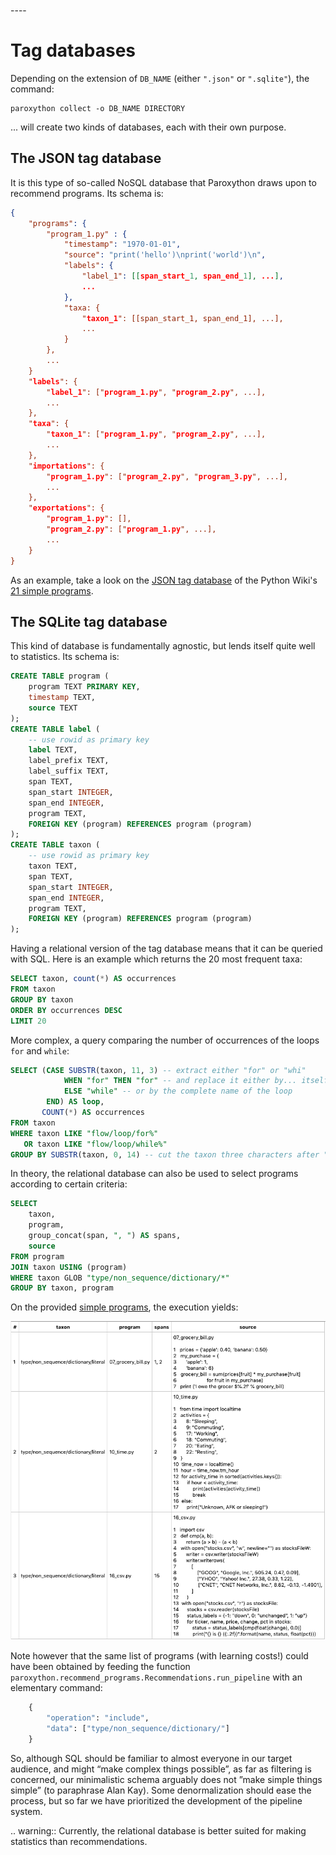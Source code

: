 <br>
----

# Tag databases

Depending on the extension of `DB_NAME` (either `".json"` or `".sqlite"`), the command:

```
paroxython collect -o DB_NAME DIRECTORY
```

... will create two kinds of databases, each with their own purpose.

## The JSON tag database

It is this type of so-called NoSQL database that Paroxython draws upon to recommend programs. Its schema is:

```json
{
    "programs": {
        "program_1.py" : {
            "timestamp": "1970-01-01",
            "source": "print('hello')\nprint('world')\n",
            "labels": {
                "label_1": [[span_start_1, span_end_1], ...],
                ...
            },
            "taxa: {
                "taxon_1": [[span_start_1, span_end_1], ...],
                ...
            }
        },
        ...
    }
    "labels": {
        "label_1": ["program_1.py", "program_2.py", ...],
        ...
    },
    "taxa": {
        "taxon_1": ["program_1.py", "program_2.py", ...],
        ...
    },
    "importations": {
        "program_1.py": ["program_2.py", "program_3.py", ...],
        ...
    },
    "exportations": {
        "program_1.py": [],
        "program_2.py": ["program_1.py", ...],
        ...
    }
}
```

As an example, take a look on the [JSON tag database](https://repo/examples/simple/programs_db.json) of the Python Wiki's [21 simple programs](https://repo/examples/simple/programs).

## The SQLite tag database

This kind of database is fundamentally agnostic, but lends itself quite well to statistics. Its schema is:

```sql
CREATE TABLE program (
    program TEXT PRIMARY KEY,
    timestamp TEXT,
    source TEXT
);
CREATE TABLE label (
    -- use rowid as primary key
    label TEXT,
    label_prefix TEXT,
    label_suffix TEXT,
    span TEXT,
    span_start INTEGER,
    span_end INTEGER,
    program TEXT,
    FOREIGN KEY (program) REFERENCES program (program)
);
CREATE TABLE taxon (
    -- use rowid as primary key
    taxon TEXT,
    span TEXT,
    span_start INTEGER,
    span_end INTEGER,
    program TEXT,
    FOREIGN KEY (program) REFERENCES program (program)
);
```

Having a relational version of the tag database means that it can be queried with SQL. Here is an example which returns the 20 most frequent taxa:

```sql
SELECT taxon, count(*) AS occurrences
FROM taxon
GROUP BY taxon
ORDER BY occurrences DESC
LIMIT 20
```

More complex, a query comparing the number of occurrences of the loops `for` and `while`:

```sql
SELECT (CASE SUBSTR(taxon, 11, 3) -- extract either "for" or "whi"
            WHEN "for" THEN "for" -- and replace it either by... itself
            ELSE "while" -- or by the complete name of the loop
        END) AS loop,
       COUNT(*) AS occurrences
FROM taxon
WHERE taxon LIKE "flow/loop/for%"
   OR taxon LIKE "flow/loop/while%"
GROUP BY SUBSTR(taxon, 0, 14) -- cut the taxon three characters after "flow/loop/"
```

In theory, the relational database can also be used to select programs according to certain criteria:

```sql
SELECT
    taxon,
    program,
    group_concat(span, ", ") AS spans,
    source
FROM program
JOIN taxon USING (program)
WHERE taxon GLOB "type/non_sequence/dictionary/*"
GROUP BY taxon, program
```

On the provided [simple programs](https://repo/examples/simple/programs), the execution yields:

![](../resources/sql_query_example.png)

Note however that the same list of programs (with learning costs!) could have been obtained by feeding the function `paroxython.recommend_programs.Recommendations.run_pipeline` with an elementary command:

```python
    {
        "operation": "include",
        "data": ["type/non_sequence/dictionary/"]
    }
```

So, although SQL should be familiar to almost everyone in our target audience, and might “make complex things possible”, as far as filtering is concerned, our minimalistic schema arguably does not ”make simple things simple” (to paraphrase Alan Kay). Some denormalization should ease the process, but so far we have prioritized the development of the pipeline system.

.. warning::
	Currently, the relational database is better suited for making statistics than recommendations.
